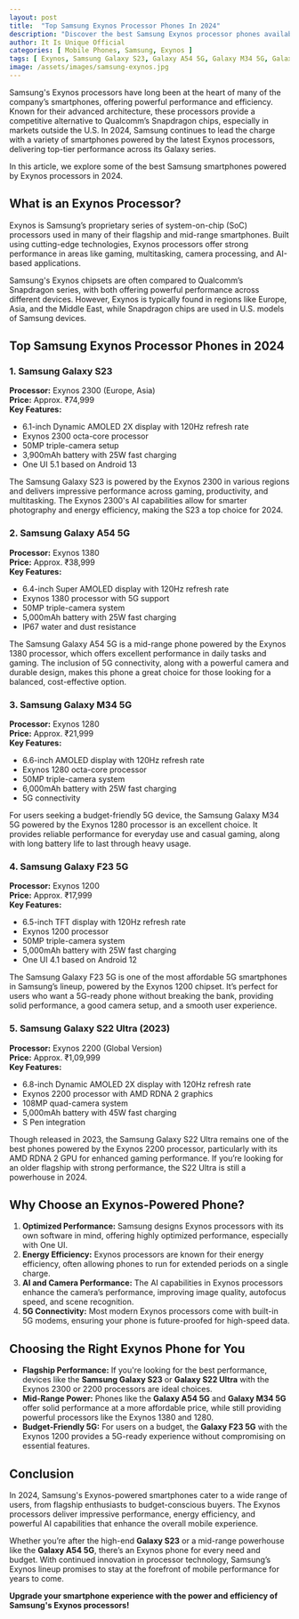 ```yaml
---
layout: post
title:  "Top Samsung Exynos Processor Phones In 2024"
description: "Discover the best Samsung Exynos processor phones available in 2024, offering high performance and efficiency across various price ranges."
author: It Is Unique Official
categories: [ Mobile Phones, Samsung, Exynos ]
tags: [ Exynos, Samsung Galaxy S23, Galaxy A54 5G, Galaxy M34 5G, Galaxy F23 5G, Galaxy S22 Ultra ]
image: /assets/images/samsung-exynos.jpg
---
```


Samsung's Exynos processors have long been at the heart of many of the company’s smartphones, offering powerful performance and efficiency. Known for their advanced architecture, these processors provide a competitive alternative to Qualcomm’s Snapdragon chips, especially in markets outside the U.S. In 2024, Samsung continues to lead the charge with a variety of smartphones powered by the latest Exynos processors, delivering top-tier performance across its Galaxy series.

In this article, we explore some of the best Samsung smartphones powered by Exynos processors in 2024.

## What is an Exynos Processor?

Exynos is Samsung’s proprietary series of system-on-chip (SoC) processors used in many of their flagship and mid-range smartphones. Built using cutting-edge technologies, Exynos processors offer strong performance in areas like gaming, multitasking, camera processing, and AI-based applications.

Samsung's Exynos chipsets are often compared to Qualcomm’s Snapdragon series, with both offering powerful performance across different devices. However, Exynos is typically found in regions like Europe, Asia, and the Middle East, while Snapdragon chips are used in U.S. models of Samsung devices.

## Top Samsung Exynos Processor Phones in 2024

### 1. **Samsung Galaxy S23**
   **Processor:** Exynos 2300 (Europe, Asia)  
   **Price:** Approx. ₹74,999  
   **Key Features:**
   - 6.1-inch Dynamic AMOLED 2X display with 120Hz refresh rate
   - Exynos 2300 octa-core processor
   - 50MP triple-camera setup
   - 3,900mAh battery with 25W fast charging
   - One UI 5.1 based on Android 13

The Samsung Galaxy S23 is powered by the Exynos 2300 in various regions and delivers impressive performance across gaming, productivity, and multitasking. The Exynos 2300's AI capabilities allow for smarter photography and energy efficiency, making the S23 a top choice for 2024.

### 2. **Samsung Galaxy A54 5G**
   **Processor:** Exynos 1380  
   **Price:** Approx. ₹38,999  
   **Key Features:**
   - 6.4-inch Super AMOLED display with 120Hz refresh rate
   - Exynos 1380 processor with 5G support
   - 50MP triple-camera system
   - 5,000mAh battery with 25W fast charging
   - IP67 water and dust resistance

The Samsung Galaxy A54 5G is a mid-range phone powered by the Exynos 1380 processor, which offers excellent performance in daily tasks and gaming. The inclusion of 5G connectivity, along with a powerful camera and durable design, makes this phone a great choice for those looking for a balanced, cost-effective option.

### 3. **Samsung Galaxy M34 5G**
   **Processor:** Exynos 1280  
   **Price:** Approx. ₹21,999  
   **Key Features:**
   - 6.6-inch AMOLED display with 120Hz refresh rate
   - Exynos 1280 octa-core processor
   - 50MP triple-camera system
   - 6,000mAh battery with 25W fast charging
   - 5G connectivity

For users seeking a budget-friendly 5G device, the Samsung Galaxy M34 5G powered by the Exynos 1280 processor is an excellent choice. It provides reliable performance for everyday use and casual gaming, along with long battery life to last through heavy usage.

### 4. **Samsung Galaxy F23 5G**
   **Processor:** Exynos 1200  
   **Price:** Approx. ₹17,999  
   **Key Features:**
   - 6.5-inch TFT display with 120Hz refresh rate
   - Exynos 1200 processor
   - 50MP triple-camera system
   - 5,000mAh battery with 25W fast charging
   - One UI 4.1 based on Android 12

The Samsung Galaxy F23 5G is one of the most affordable 5G smartphones in Samsung’s lineup, powered by the Exynos 1200 chipset. It’s perfect for users who want a 5G-ready phone without breaking the bank, providing solid performance, a good camera setup, and a smooth user experience.

### 5. **Samsung Galaxy S22 Ultra (2023)**
   **Processor:** Exynos 2200 (Global Version)  
   **Price:** Approx. ₹1,09,999  
   **Key Features:**
   - 6.8-inch Dynamic AMOLED 2X display with 120Hz refresh rate
   - Exynos 2200 processor with AMD RDNA 2 graphics
   - 108MP quad-camera system
   - 5,000mAh battery with 45W fast charging
   - S Pen integration

Though released in 2023, the Samsung Galaxy S22 Ultra remains one of the best phones powered by the Exynos 2200 processor, particularly with its AMD RDNA 2 GPU for enhanced gaming performance. If you’re looking for an older flagship with strong performance, the S22 Ultra is still a powerhouse in 2024.

## Why Choose an Exynos-Powered Phone?

1. **Optimized Performance:** Samsung designs Exynos processors with its own software in mind, offering highly optimized performance, especially with One UI.
2. **Energy Efficiency:** Exynos processors are known for their energy efficiency, often allowing phones to run for extended periods on a single charge.
3. **AI and Camera Performance:** The AI capabilities in Exynos processors enhance the camera’s performance, improving image quality, autofocus speed, and scene recognition.
4. **5G Connectivity:** Most modern Exynos processors come with built-in 5G modems, ensuring your phone is future-proofed for high-speed data.

## Choosing the Right Exynos Phone for You

- **Flagship Performance:** If you're looking for the best performance, devices like the **Samsung Galaxy S23** or **Galaxy S22 Ultra** with the Exynos 2300 or 2200 processors are ideal choices.
- **Mid-Range Power:** Phones like the **Galaxy A54 5G** and **Galaxy M34 5G** offer solid performance at a more affordable price, while still providing powerful processors like the Exynos 1380 and 1280.
- **Budget-Friendly 5G:** For users on a budget, the **Galaxy F23 5G** with the Exynos 1200 provides a 5G-ready experience without compromising on essential features.

## Conclusion

In 2024, Samsung's Exynos-powered smartphones cater to a wide range of users, from flagship enthusiasts to budget-conscious buyers. The Exynos processors deliver impressive performance, energy efficiency, and powerful AI capabilities that enhance the overall mobile experience.

Whether you’re after the high-end **Galaxy S23** or a mid-range powerhouse like the **Galaxy A54 5G**, there’s an Exynos phone for every need and budget. With continued innovation in processor technology, Samsung’s Exynos lineup promises to stay at the forefront of mobile performance for years to come.

**Upgrade your smartphone experience with the power and efficiency of Samsung's Exynos processors!**

